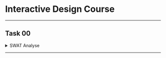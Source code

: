 # Interactive Design Course

---

## Task 00
<details>
  <summary>SWAT Analyse</summary>
  <br>
  ![Swat](SWAT.png)
  <br>
  </details>

---
